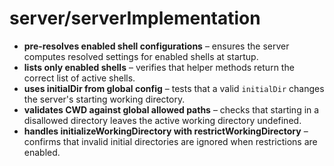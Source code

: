 # server/serverImplementation

- **pre-resolves enabled shell configurations** – ensures the server computes resolved settings for enabled shells at startup.
- **lists only enabled shells** – verifies that helper methods return the correct list of active shells.
- **uses initialDir from global config** – tests that a valid `initialDir` changes the server's starting working directory.
- **validates CWD against global allowed paths** – checks that starting in a disallowed directory leaves the active working directory undefined.
- **handles initializeWorkingDirectory with restrictWorkingDirectory** – confirms that invalid initial directories are ignored when restrictions are enabled.
